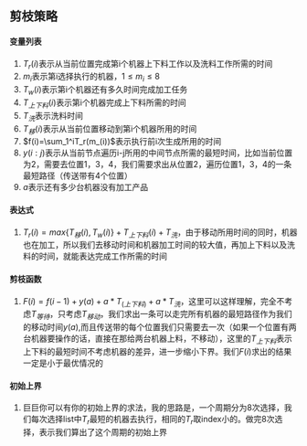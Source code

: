 ## 剪枝策略
#### 变量列表
1. $T_r(i)$表示从当前位置完成第i个机器上下料工作以及洗料工作所需的时间
2. $m_i$表示第i选择执行的机器，$1 \leq m_i \leq 8$
3. $T_w(i)$表示第i个机器还有多久时间完成加工任务
4. $T_{上下料}(i)$表示第i个机器完成上下料所需的时间
5. $T_{洗}$表示洗料时间
6. $T_{移}(i)$表示从当前位置移动到第i个机器所用的时间
7. $f(i)=\sum_1^iT_r(m_(i))$表示执行前i次生成所用的时间
8. $y(i:j)$表示从当前节点遍历i-j所用的中间节点所需的最短时间，比如当前位置为2，需要去位置1，3，4，我们需要求出从位置2，遍历位置1，3，4的一条最短路径（传送带有4个位置）
9. $a$表示还有多少台机器没有加工产品
#### 表达式
1. $T_r(i)=max\{T_{移}(i),T_w(i)\}+T_{上下料}(i)+T_{洗}$，由于移动所用时间的同时，机器也在加工，所以我们去移动时间和机器加工时间的较大值，再加上下料以及洗料的时间，就能表达完成工作所需的时间
#### 剪枝函数
1. $F(i)=f(i-1)+y(a)+a*T_(上下料)+a*T_{洗}$，这里可以这样理解，完全不考虑$T_{等待}$，只考虑$T_{移动}$，我们求出一条可以走完所有机器的最短路径作为我们的移动时间$y(a)$,而且传送带的每个位置我们只需要去一次（如果一个位置有两台机器要操作的话，直接在那给两台机器上料，不移动），这里的$T_{上下料}$表示上下料的最短时间不考虑机器的差异，进一步缩小下界。我们$F(i)$求出的结果一定是小于最优情况的
#### 初始上界
1. 巨巨你可以有你的初始上界的求法，我的思路是，一个周期分为8次选择，我们每次选择list中$T_r$最短的机器去执行，相同的$T_r$取index小的。做完8次选择，表示我们算出了这个周期的初始上界